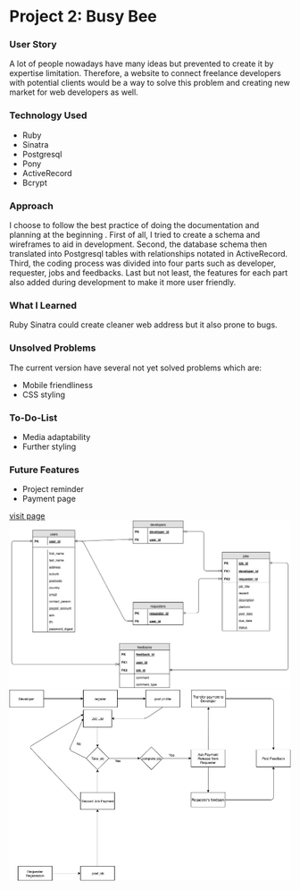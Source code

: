 # Project 2: Busy Bee

### User Story
A lot of people nowadays have many ideas but prevented to create it by expertise limitation. Therefore, a website to connect freelance developers with potential clients would be a way to solve this problem and creating new market for web developers as well.


### Technology Used
* Ruby
* Sinatra
* Postgresql
* Pony
* ActiveRecord
* Bcrypt

### Approach

I choose to follow the best practice of doing the documentation and planning at the beginning . First of all, I tried to create a schema and wireframes to aid in development. Second, the database schema then translated into Postgresql tables with relationships notated in ActiveRecord. Third, the coding process was divided into four parts such as developer, requester, jobs and feedbacks. Last but not least, the features for each part also added during development to make it more user friendly.

### What I Learned

Ruby Sinatra could create cleaner web address but it also prone to bugs.

### Unsolved Problems

The current version have several not yet solved problems which are:
* Mobile friendliness
* CSS styling


### To-Do-List

* Media adaptability
* Further styling

### Future Features

* Project reminder
* Payment page

[visit page](https://lfonz9364.github.io/Project5-OnlinePortfolio/)
![alt tag](https://github.com/lfonz9364/project-2/blob/master/documentation/Database%20Schema%20busy_bee.jpg)
![alt tag](https://github.com/lfonz9364/project-2/blob/master/documentation/BusyBeeFlowchart.jpg)

